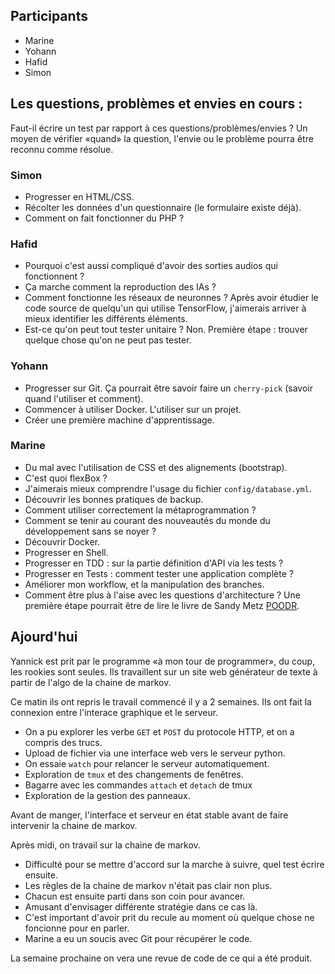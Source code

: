## Participants

- Marine
- Yohann
- Hafid
- Simon

## Les questions, problèmes et envies en cours :

Faut-il écrire un test par rapport à ces questions/problèmes/envies ? Un moyen
de vérifier «quand» la question, l'envie ou le problème pourra être reconnu
comme résolue.


### Simon

- Progresser en HTML/CSS.
- Récolter les données d'un questionnaire (le formulaire existe déjà).
- Comment on fait fonctionner du PHP ?


### Hafid

- Pourquoi c'est aussi compliqué d'avoir des sorties audios qui fonctionnent ?
- Ça marche comment la reproduction des IAs ?
- Comment fonctionne les réseaux de neuronnes ? Après avoir étudier le code
  source de quelqu'un qui utilise TensorFlow, j'aimerais arriver à mieux
  identifier les différents éléments.
- Est-ce qu'on peut tout tester unitaire ? Non. Première étape : trouver
  quelque chose qu'on ne peut pas tester.

### Yohann

- Progresser sur Git. Ça pourrait être savoir faire un `cherry-pick` (savoir
  quand l'utiliser et comment).
- Commencer à utiliser Docker. L'utiliser sur un projet.
- Créer une première machine d'apprentissage.


### Marine

- Du mal avec l'utilisation de CSS et des alignements (bootstrap).
- C'est quoi flexBox ?
- J'aimerais mieux comprendre l'usage du fichier `config/database.yml`.
- Découvrir les bonnes pratiques de backup.
- Comment utiliser correctement la métaprogrammation ?
- Comment se tenir au courant des nouveautés du monde du développement sans se
  noyer ?
- Découvrir Docker.
- Progresser en Shell.
- Progresser en TDD : sur la partie définition d'API via les tests ?
- Progresser en Tests : comment tester une application complète ?
- Améliorer mon workflow, et la manipulation des branches.
- Comment être plus à l'aise avec les questions d'architecture ? Une première
  étape pourrait être de lire le livre de Sandy Metz
  [POODR](http://www.poodr.com/).


## Ajourd'hui

Yannick est prit par le programme «à mon tour de programmer», du coup, les
rookies sont seules. Ils travaillent sur un site web générateur de texte à
partir de l'algo de la chaine de markov.

Ce matin ils ont repris le travail commencé il y a 2 semaines. Ils ont fait la connexion entre l'interace graphique et le serveur.

- On a pu explorer les verbe `GET` et `POST` du protocole HTTP, et on a compris des trucs.
- Upload de fichier via une interface web vers le serveur python.
- On essaie `watch` pour relancer le serveur automatiquement.
- Exploration de `tmux` et des changements de fenêtres.
- Bagarre avec les commandes `attach` et `detach` de tmux
- Exploration de la gestion des panneaux.

Avant de manger, l'interface et serveur en état stable avant de faire intervenir la chaine de markov.

Après midi, on travail sur la chaine de markov.

- Difficulté pour se mettre d'accord sur la marche à suivre, quel test écrire ensuite.
- Les règles de la chaine de markov n'était pas clair non plus.
- Chacun est ensuite parti dans son coin pour avancer.
- Amusant d'envisager différente stratégie dans ce cas là.
- C'est important d'avoir prit du recule au moment où quelque chose ne foncionne pour en parler.
- Marine a eu un soucis avec Git pour récupérer le code.


La semaine prochaine on vera une revue de code de ce qui a été produit.

